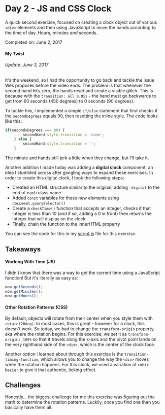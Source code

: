 # Day 2 - JS and CSS Clock
A quick second exercise, focused on creating a clock object out of various ```<div>``` elements and then using JavaScript to move the hands according to the time of day. Hours, minutes _and_ seconds.

Completed on: June 2, 2017

#### My Twist
###### Update: June 3, 2017
It's the weekend, so I had the opportunity to go back and tackle the issue Wes proposes before the video ends. The problem is that whenever the second hand hits zero, the hands reset and create a visible glitch. This is because with the ```transition: all 0.05s``` - the hand must go backwards to get from 60 seconds (450 degrees) to 0 seconds (90 degrees).

To tackle this, I implemented a simple ```if/else``` statement that first checks if the ```secondDegrees``` equals 90, then resetting the inline style. The code looks like this:

``` javascript
if(secondsDegrees === 90) {
        secondHand.style.transition = 'none';
    } else {
        secondHand.style.transition = '';
    }
```

The minute and hands still jerk a little when they change, but I'll take it.

Another addition I made today was adding a **digital clock** component, an idea I stumbled across after googling ways to expand these exercises. In order to create this digital clock, I took the following steps:

* Created an HTML structure similar to the original, adding ```-digital``` to the end of each class name
* Added ```const``` variables for these new elements using ```document.querySelector()```
* Create a ```checkTime()``` function that accepts an integer, checks if that integer is less than 10 (and if so, adding a 0 in front) then returns the integer that will display on the clock
* Finally, chain the function to the innerHTML property

You can see the code for this in my [script.js](https://github.com/stranskycaro/JavaScript30/blob/master/Challenges/02%20-%20JS%20and%20CSS%20Clock/script.js) file for this exercise.

## Takeaways

#### Working With Time (JS)
I didn't know that there was a way to get the current time using a JavaScript function! But it's literally as easy as:
``` javascript
now.getSeconds();
now.getMinutes();
now.getHours();
```

#### Other Rotation Patterns (CSS)
By default, objects will rotate from their center when you style them with ```rotate(20deg)```. In most cases, this is great - however for a clock, this doesn't work. So today, we had to change the ```transform-origin``` property, aka where the rotation begins.  For this exercise, we set it as ```transform-origin: 100%``` so that it travels along the x-axis and the pivot point lands on the very righthand side of the ```<div>```, which is the center of the clock face.

Another option I learned about through this exercise is the ```transition-timing-function```, which allows you to change the way the ```<div>``` moves when the rotation happens. For this clock, we used a variation of ```cubic-bezier``` to give it that authentic, ticking effect.

## Challenges
Honestly... the biggest challenge for me this exercise was figuring out the math to determine the rotation patterns. Luckily, once you find one then you basically have them all.  
